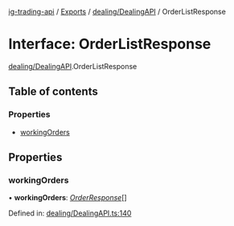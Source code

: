 [ig-trading-api](../README.md) / [Exports](../modules.md) / [dealing/DealingAPI](../modules/dealing_dealingapi.md) / OrderListResponse

# Interface: OrderListResponse

[dealing/DealingAPI](../modules/dealing_dealingapi.md).OrderListResponse

## Table of contents

### Properties

- [workingOrders](dealing_dealingapi.orderlistresponse.md#workingorders)

## Properties

### workingOrders

• **workingOrders**: [_OrderResponse_](dealing_dealingapi.orderresponse.md)[]

Defined in: [dealing/DealingAPI.ts:140](https://github.com/bennycode/ig-trading-api/blob/840a401/src/dealing/DealingAPI.ts#L140)
